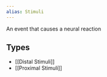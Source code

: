 ```yaml
---
alias: Stimuli
---
```

An event that causes a neural reaction
## Types
* [[Distal Stimuli]]
* [[Proximal Stimuli]]